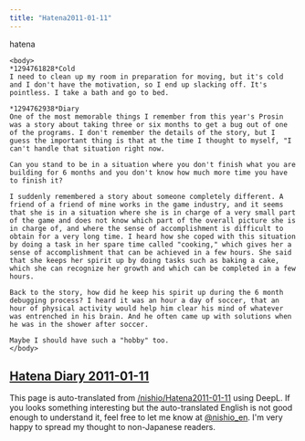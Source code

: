 ```yaml
---
title: "Hatena2011-01-11"
---
```


hatena

```
<body>
*1294761828*Cold
I need to clean up my room in preparation for moving, but it's cold and I don't have the motivation, so I end up slacking off. It's pointless. I take a bath and go to bed.

*1294762938*Diary
One of the most memorable things I remember from this year's Prosin was a story about taking three or six months to get a bug out of one of the programs. I don't remember the details of the story, but I guess the important thing is that at the time I thought to myself, "I can't handle that situation right now.

Can you stand to be in a situation where you don't finish what you are building for 6 months and you don't know how much more time you have to finish it?

I suddenly remembered a story about someone completely different. A friend of a friend of mine works in the game industry, and it seems that she is in a situation where she is in charge of a very small part of the game and does not know which part of the overall picture she is in charge of, and where the sense of accomplishment is difficult to obtain for a very long time. I heard how she coped with this situation by doing a task in her spare time called "cooking," which gives her a sense of accomplishment that can be achieved in a few hours. She said that she keeps her spirit up by doing tasks such as baking a cake, which she can recognize her growth and which can be completed in a few hours.

Back to the story, how did he keep his spirit up during the 6 month debugging process? I heard it was an hour a day of soccer, that an hour of physical activity would help him clear his mind of whatever was entrenched in his brain. And he often came up with solutions when he was in the shower after soccer.

Maybe I should have such a "hobby" too.
</body>
```


[Hatena Diary 2011-01-11](https://nishiohirokazu.hatenadiary.org/archive/2011/01/11)
---
This page is auto-translated from [/nishio/Hatena2011-01-11](https://scrapbox.io/nishio/Hatena2011-01-11) using DeepL. If you looks something interesting but the auto-translated English is not good enough to understand it, feel free to let me know at [@nishio_en](https://twitter.com/nishio_en). I'm very happy to spread my thought to non-Japanese readers.